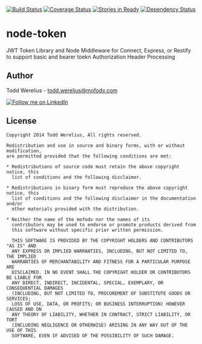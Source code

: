 [![Build Status](https://travis-ci.org/Todd-Werelius/node-token.svg?branch=master)](https://travis-ci.org/Todd-Werelius/node-token)
[![Coverage Status](https://img.shields.io/coveralls/Todd-Werelius/node-token.svg)](https://coveralls.io/r/Todd-Werelius/node-token)
[![Stories in Ready](https://badge.waffle.io/todd-werelius/node-token.png?label=ready&title=Ready)](https://waffle.io/todd-werelius/node-token)
[![Dependency Status](https://gemnasium.com/Todd-Werelius/node-token.svg)](https://gemnasium.com/Todd-Werelius/node-token)

node-token
==========

JWT Token Library and Node Middleware for Connect, Express, or Restify to support basic and bearer toekn Authorization Header Processing 

Author
--------------------

Todd Werelius - <todd.werelius@mofodv.com>

<a href="http://www.linkedin.com/in/toddwerelius/">
  <img alt="Follow me on LinkedIn"
       src="https://raw.github.com/ManuelPeinado/NumericPageIndicator/master/art/linkedin.png" />
</a>


License
-----------

    Copyright 2014 Todd Werelius, All rights reserved.

    Redistribution and use in source and binary forms, with or without modification,
    are permitted provided that the following conditions are met:

    * Redistributions of source code must retain the above copyright notice, this
      list of conditions and the following disclaimer.

    * Redistributions in binary form must reproduce the above copyright notice, this
      list of conditions and the following disclaimer in the documentation and/or
      other materials provided with the distribution.

    * Neither the name of the mofodv nor the names of its
      contributors may be used to endorse or promote products derived from
      this software without specific prior written permission.

      THIS SOFTWARE IS PROVIDED BY THE COPYRIGHT HOLDERS AND CONTRIBUTORS "AS IS" AND
      ANY EXPRESS OR IMPLIED WARRANTIES, INCLUDING, BUT NOT LIMITED TO, THE IMPLIED
      WARRANTIES OF MERCHANTABILITY AND FITNESS FOR A PARTICULAR PURPOSE ARE
      DISCLAIMED. IN NO EVENT SHALL THE COPYRIGHT HOLDER OR CONTRIBUTORS BE LIABLE FOR
      ANY DIRECT, INDIRECT, INCIDENTAL, SPECIAL, EXEMPLARY, OR CONSEQUENTIAL DAMAGES
      (INCLUDING, BUT NOT LIMITED TO, PROCUREMENT OF SUBSTITUTE GOODS OR SERVICES;
      LOSS OF USE, DATA, OR PROFITS; OR BUSINESS INTERRUPTION) HOWEVER CAUSED AND ON
      ANY THEORY OF LIABILITY, WHETHER IN CONTRACT, STRICT LIABILITY, OR TORT
      (INCLUDING NEGLIGENCE OR OTHERWISE) ARISING IN ANY WAY OUT OF THE USE OF THIS
      SOFTWARE, EVEN IF ADVISED OF THE POSSIBILITY OF SUCH DAMAGE.
